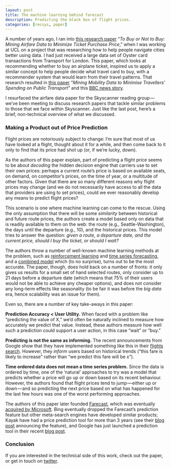 ```yaml
---
layout: post
title: The machine learning behind farecast
description: Predicting the black box of flight prices.
categories: [recsys, paper]
---
```


A number of years ago, I ran into [this research paper](http://www.isi.edu/integration/papers/etzioni03-kdd.pdf) “_To Buy or Not to Buy: Mining Airfare Data to Minimize Ticket Purchase Price_,” when I was working at UCL on a project that was researching how to help people navigate cities better using data. I had just received a large data set of Oyster card transactions from Transport for London. This paper, which looks at recommending whether to buy an airplane ticket, inspired us to apply a similar concept to help people decide what travel card to buy, with a recommender system that would learn from their travel patterns. That research resulted in [this paper](http://nlathia.github.io/papers/lathia_kdd2011.pdf) “_Mining Mobility Data to Minimise Travellers’ Spending on Public Transport_” and this [BBC news story](http://www.bbc.co.uk/news/uk-england-london-13389363).

I resurfaced the airfare data paper for the Skyscanner reading group — we’ve been meeting to discuss research papers that tackle similar problems to those that we face within Skyscanner. Just like the last post, here’s a brief, non-technical overview of what we discussed.

### Making a Product out of Price Prediction
Flight prices are notoriously subject to change: I’m sure that most of us have looked at a flight, thought about it for a while, and then come back to it only to find that its price had shot up (or, if we’re lucky, down).

As the authors of this paper explain, part of predicting a flight price seems to be about _decoding_ the hidden decision engine that carriers use to set their own prices: perhaps a current route’s price is based on available seats, on demand, on competitor’s prices, on the time of year, or a multitude of other factors. Given that there are so many different reasons why flight prices may change (and we do not necessarily have access to all the data that providers are using to set prices), could we ever reasonably develop any means to predict flight prices?

This scenario is one where machine learning can come to the rescue. Using the only assumption that there will be some _similarity_ between historical and future route prices, the authors create a model based only on data that is readily available to them on the web: the route (e.g., Seattle-Washington), the days until the departure (e.g., 10), and the historical prices. This model tries to answer the question: _given a route, a departure date, and the current price, should I buy the ticket, or should I wait?_

The authors throw a number of well-known machine learning methods at the problem, such as [reinforcement learning](https://en.wikipedia.org/wiki/Reinforcement_learning) and [time series forecasting](https://en.wikipedia.org/wiki/Time_series), and a [combined model](https://en.wikipedia.org/wiki/Ensemble_learning) which (to no surprise), turns out to be the most accurate. The paper, though, does hold back on a number of fronts: it only gives us results for a small set of hand selected routes, only consider up to 21 days before a departure date (which means that 75% of their users would not be able to achieve any cheaper options), and does not consider any long-term effects like seasonality (to be fair it was before the _big data_ era, hence scalability was an issue for them).

Even so, there are a number of key take-aways in this paper:

**Prediction Accuracy < User Utility.** When faced with a problem like “predicting the value of X,” we’d often be naturally inclined to measure how accurately we predict that value. Instead, these authors measure how well such a prediction could support a user action, in this case “wait” or “buy.”

**Predicting is not the same as informing.** The recent announcements from Google show that they have implemented something like this in their [flights search](https://blog.google/topics/travel/making-travel-planning-less-stressful-holiday-season/). However, they _inform_ users based on historical trends (“this fare is likely to increase” rather than “we predict this fare will be x”).

**Time ordered data does not mean a time series problem.** Since the data is ordered by time, one of the ‘natural’ approaches to try was a model that predicts whether a price will go up or down based on its recent behaviour. However, the authors found that flight prices tend to jump — either up or down — and so predicting the next price based on what has happened for the last few hours was one of the worst performing approaches.

The authors of this paper later founded [Farecast](https://moz.com/blog/farecast-an-evolution-in-travel-pricing-prediction), which was eventually [acquired by Microsoft](https://en.wikipedia.org/wiki/MSN_Travel_%28website%29). Bing eventually dropped the Farecast’s prediction feature but other meta-search engines have developed similar products; Kayak have had a price prediction tool for more than 3 years (see their [blog post](https://www.kayak.co.uk/news/kayak-launches-price-forecasts-flights/) announcing the feature), and Google has just launched a prediction tool in their recent [blog post](https://blog.google/topics/travel/making-travel-planning-less-stressful-holiday-season/).

### Conclusion
If you are interested in the technical side of this work, check out the paper, or get in touch on [twitter](https://twitter.com/neal_lathia).
